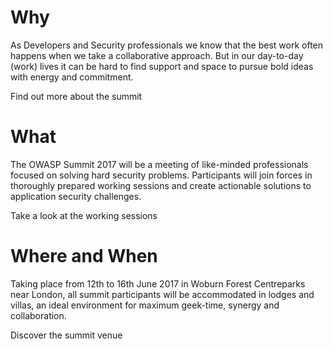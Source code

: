 # Why

As Developers and Security professionals we know that the best work often 
happens when we take a collaborative approach. 
But in our day-to-day (work) lives it can be hard to find support and 
space to pursue bold ideas with energy and commitment. 

Find out more about the summit

# What

The OWASP Summit 2017 will be a meeting of like-minded professionals focused 
on solving hard security problems. 
Participants will join forces in thoroughly prepared working sessions and 
create actionable solutions to application security challenges.

Take a look at the working sessions

# Where and When

Taking place from 12th to 16th June 2017 in Woburn Forest Centreparks near 
London, all summit participants will be accommodated in lodges and villas, 
an ideal environment for maximum geek-time, synergy and collaboration.

Discover the summit venue
